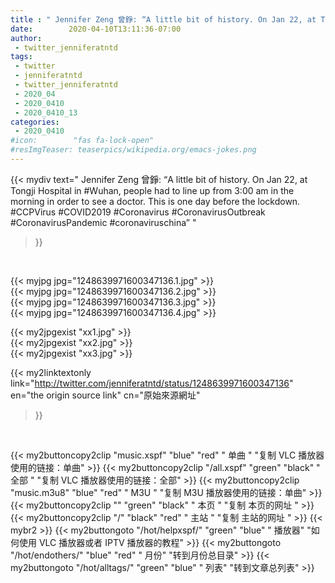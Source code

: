 ```yaml
---
title : " Jennifer Zeng 曾錚: “A little bit of history. On Jan 22, at Tongji Hospital in #Wuhan, people had to line up from 3:00 am in the morning in order to see a doctor. This is one day before the lockdown. &#10;#CCPVirus #COVID2019 #Coronavirus #CoronavirusOutbreak #CoronavirusPandemic #coronaviruschina”  "
date:        2020-04-10T13:11:36-07:00
author:
 - twitter_jenniferatntd
tags:
 - twitter
 - jenniferatntd
 - twitter_jenniferatntd
 - 2020_04
 - 2020_0410
 - 2020_0410_13
categories:
 - 2020_0410
#icon:        "fas fa-lock-open"
#resImgTeaser: teaserpics/wikipedia.org/emacs-jokes.png
---
```


{{< mydiv text=" Jennifer Zeng 曾錚: “A little bit of history. On Jan 22, at Tongji Hospital in #Wuhan, people had to line up from 3:00 am in the morning in order to see a doctor. This is one day before the lockdown. &#10;#CCPVirus #COVID2019 #Coronavirus #CoronavirusOutbreak #CoronavirusPandemic #coronaviruschina”  "
>}}
<br>


 {{< myjpg jpg="1248639971600347136.1.jpg" >}}<br>  {{< myjpg jpg="1248639971600347136.2.jpg" >}}<br>  {{< myjpg jpg="1248639971600347136.3.jpg" >}}<br>  {{< myjpg jpg="1248639971600347136.4.jpg" >}}<br> 

{{< my2jpgexist "xx1.jpg" >}}<br>
{{< my2jpgexist "xx2.jpg" >}}<br>
{{< my2jpgexist "xx3.jpg" >}}<br>


{{< my2linktextonly link="http://twitter.com/jenniferatntd/status/1248639971600347136"
en="the origin source link" cn="原始來源網址"
>}}


<br>

{{< my2buttoncopy2clip "music.xspf"        "blue"   "red"    " 单曲 "  "复制 VLC 播放器使用的链接：单曲" >}} {{< my2buttoncopy2clip "/all.xspf"         "green"  "black"  " 全部 "  "复制 VLC 播放器使用的链接：全部" >}} {{< my2buttoncopy2clip "music.m3u8"        "blue"   "red"    " M3U  "    "复制 M3U 播放器使用的链接：单曲" >}} {{< my2buttoncopy2clip ""                  "green"  "black"  " 本页 "    "复制 本页的网址 " >}} {{< my2buttoncopy2clip "/"                 "black"  "red"    " 主站 "    "复制 主站的网址 " >}} {{< mybr2 >}} {{< my2buttongoto      "/hot/helpxspf/"    "green"  "blue"   " 播放器" "如何使用 VLC 播放器或者 IPTV 播放器的教程" >}} {{< my2buttongoto      "/hot/endothers/"   "blue"   "red"    " 月份"   "转到月份总目录" >}} {{< my2buttongoto      "/hot/alltags/"     "green"  "blue"   " 列表"   "转到文章总列表" >}} 
